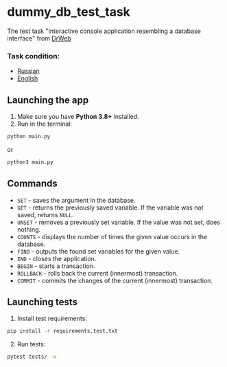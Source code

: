 # dummy_db_test_task

The test task "Interactive console application resembling a database interface" from [DrWeb](https://drweb.com)

### Task condition:

- [Russian](./docs/task_condition_ru.md)
- [English](./docs/task_condition_en.md)

## Launching the app

1. Make sure you have **Python 3.8+** installed.
2. Run in the terminal:

```bash
python main.py
```

or

```bash
python3 main.py
```

## Commands

- `SET` - saves the argument in the database.
- `GET` - returns the previously saved variable. If the variable was not saved, returns `NULL`.
- `UNSET` - removes a previously set variable. If the value was not set, does nothing.
- `COUNTS` - displays the number of times the given value occurs in the database.
- `FIND` - outputs the found set variables for the given value.
- `END` - closes the application.
- `BEGIN` - starts a transaction.
- `ROLLBACK` - rolls back the current (innermost) transaction.
- `COMMIT` - commits the changes of the current (innermost) transaction.

## Launching tests

1. Install test requirements:

```bash
pip install -r requirements.test.txt
```

2. Run tests:

```bash
pytest tests/ -v
```
